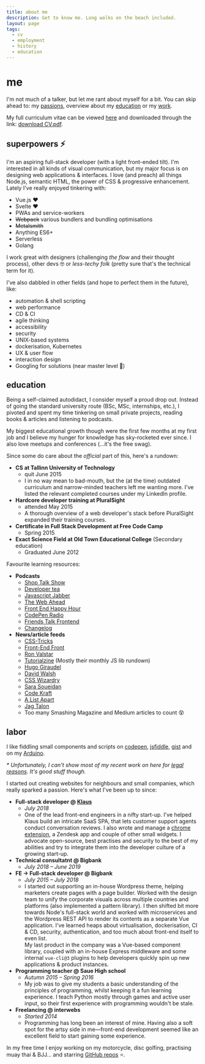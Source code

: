 ```yaml
---
title: about me
description: Get to know me. Long walks on the beach included.
layout: page
tags:
  - cv
  - employment
  - history
  - education
---
```


# me

I'm not much of a talker, but let me rant about myself for a bit. You can skip ahead to:
my [passions](#superpowers-%E2%9A%A1), overview about my [education](#education) or my [work](#labor).

My full curriculum vitae can be viewed [here](/cv/) and downloaded through the link: [download CV.pdf](/assets/cv/CV-Andreas-Johan-Virkus.pdf).

## superpowers ⚡

I'm an aspiring full-stack developer (with a light front-ended tilt). I'm interested in all kinds of visual communication, but my major focus is on designing web applications & interfaces. I love (and preach) all things Node.js, semantic HTML, the power of CSS & progressive enhancement.\
Lately I've really enjoyed tinkering with:
- Vue.js ♥
- Svelte ♥
- PWAs and service-workers
- ~~Webpack~~ various bundlers and bundling optimisations
- ~~Metalsmith~~
- Anything ES6+
- Serverless
- Golang

I work great with designers (challenging _the flow_ and their thought process),
other devs 🤓 or _less-techy folk_ (pretty sure that's the technical term for it).

I've also dabbled in other fields (and hope to perfect them in the future), like:
- automation & shell scripting
- web performance
- CD & CI
- agile thinking
- accessibility
- security
- UNIX-based systems
- dockerisation, Kubernetes
- UX & user flow
- interaction design
- Googling for solutions (near master level 💯)

## education

Being a self-claimed autodidact, I consider myself a proud drop out. Instead
of going the standard university route (BSc, MSc, internships, etc.), I pivoted and spent
my time tinkering on small private projects, reading books & articles and listening to podcasts.

My biggest educational growth though were the first few months at my first job
and I believe my hunger for knowledge has sky-rocketed ever since. I also love
meetups and conferences (...it's the free swag).

Since some do care about the _official_ part of this, here's a rundown:
- **CS at Tallinn University of Technology**
    - quit June 2015
    - I in no way mean to bad-mouth, but the (at the time) outdated curriculum and narrow-minded teachers left me wanting more. I've listed the relevant completed
    courses under my LinkedIn profile.
- **Hardcore developer training at PluralSight**
    - attended May 2015
    - A thorough overview of a web developer's stack before PluralSight expanded
    their training courses.
- **Certificate in Full Stack Development at Free Code Camp**
    - Spring 2015
- **Exact Science Field at Old Town Educational College** (Secondary education)
    - Graduated June 2012

Favourite learning resources:
- **Podcasts**
    - [Shop Talk Show](http://shoptalkshow.com/)
    - [Developer tea](https://spec.fm/podcasts/developer-tea)
    - [Javascript Jabber](http://devchat.tv/js-jabber/picks)
    - [The Web Ahead](http://5by5.tv/webahead)
    - [Front End Happy Hour](http://frontendhappyhour.com/)
    - [CodePen Radio](https://blog.codepen.io/radio/)
    - [Friends Talk Frontend](https://friendstalkfrontend.com/)
    - [Changelog](https://changelog.com/podcast)
- **News/article feeds**
    - [CSS-Tricks](https://css-tricks.com/)
    - [Front-End Front](https://frontendfront.com/)
    - [Ron Valstar](http://ronvalstar.nl/)
    - [Tutorialzine](https://tutorialzine.com/feed) (Mostly their monthly JS lib rundown)
    - [Hugo Giraudel](http://hugogiraudel.com/)
    - [David Walsh](https://davidwalsh.name/)
    - [CSS Wizardry](https://csswizardry.com/)
    - [Sara Soueidan](https://sarasoueidan.com/)
    - [Code Kraft](https://abdulapopoola.com/)
    - [A List Apart](https://alistapart.com/)
    - [Jag Talon](https://www.jagtalon.com/)
    - Too many Smashing Magazine and Medium articles to count 😵

## labor

I like fiddling small components and scripts on [codepen](https://codepen.io/ajv/pens/popular), [jsfiddle](https://jsfiddle.net/user/andreasvirkus/fiddles/), [gist](https://gist.github.com/andreasvirkus/) and on my [Arduino](https://github.com/andreasvirkus).

_* Unfortunately, I can't show most of my recent work on here for [legal reasons](https://en.wikipedia.org/wiki/Non-disclosure_agreement).
It's good stuff though._

I started out creating websites for neighbours and small companies, which really sparked a passion. Here's what I've been up to since:
- **Full-stack developer @ [Klaus](https://klausapp.com?utm_source=andreasvirkus.me)**
    - _July 2018_
    - One of the lead front-end engineers in a nifty start-up. I've helped Klaus build an intricate SaaS SPA, that lets customer support agents conduct conversation reviews. I also wrote and manage a [chrome extension](https://chrome.google.com/webstore/detail/klaus/kpkjfbkkjolmhnjpcmfmgleobfkakejj?utm_source=andreasvirkus.me), a Zendesk app and couple of other small widgets. I advocate open-source, best practises and security to the best of my abilities and try to integrate them into the developer culture of a growing start-up.
- **Technical consultatnt @ Bigbank**
    - _July 2018 – June 2019_
- **FE -> Full-stack developer @ Bigbank**
    - _July 2015 – July 2018_
    - I started out supporting an in-house Wordpress theme, helping marketers create pages
    with a page builder. Worked with the design team to unify the corporate visuals
    across multiple countries and platforms (also implemented a pattern library).
    I then shifted bit more towards Node's full-stack world and worked with microservices
    and the Wordpress REST API to render its contents as a separate Vue application.
    I've learned heaps about virtualisation, dockerisation, CI & CD, security,
    authentication, and too much about front-end itself to even list.\
    My last product in the company was a Vue-based component library, coupled with
    an in-house Express middleware and some internal `vue-cli@3` plugins to help developers
    quickly spin up new applications & product instances.
- **Programming teacher @ Saue High school**
    - _Autumn 2015 – Spring 2016_
    - My job was to give my students a basic understanding of the principles of
    programming, whilst keeping it a fun learning experience. I teach Python
    mostly through games and active user input, so their first experience
    with programming wouldn't be stale.
- **Freelancing @ interwebs**
    - _Started 2014_
    - Programming has long been an interest of mine. Having also a soft spot
    for the artsy side in me—front-end development seemed like an excellent
    field to start gaining some experience.

In my free time I enjoy working on my motorcycle, disc golfing, practising muay thai & BJJ... and starring [GitHub repos](https://github.com/andreasvirkus?tab=stars) ⭐.
